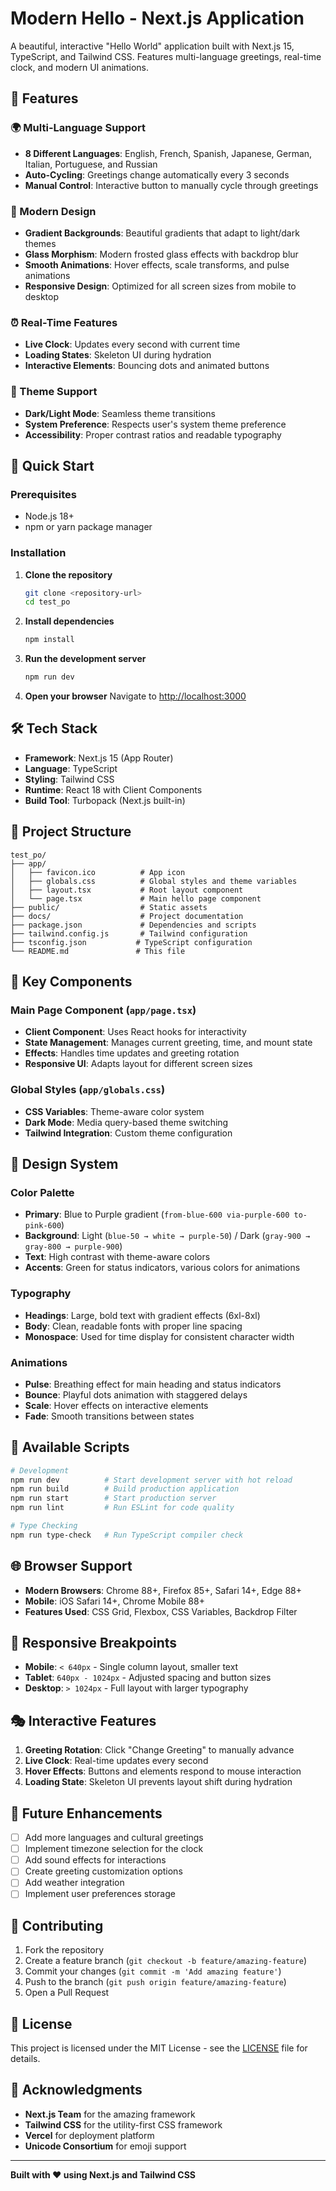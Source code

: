 # Modern Hello - Next.js Application

A beautiful, interactive "Hello World" application built with Next.js 15, TypeScript, and Tailwind CSS. Features multi-language greetings, real-time clock, and modern UI animations.

## 🌟 Features

### 🌍 Multi-Language Support
- **8 Different Languages**: English, French, Spanish, Japanese, German, Italian, Portuguese, and Russian
- **Auto-Cycling**: Greetings change automatically every 3 seconds
- **Manual Control**: Interactive button to manually cycle through greetings

### 🎨 Modern Design
- **Gradient Backgrounds**: Beautiful gradients that adapt to light/dark themes
- **Glass Morphism**: Modern frosted glass effects with backdrop blur
- **Smooth Animations**: Hover effects, scale transforms, and pulse animations
- **Responsive Design**: Optimized for all screen sizes from mobile to desktop

### ⏰ Real-Time Features
- **Live Clock**: Updates every second with current time
- **Loading States**: Skeleton UI during hydration
- **Interactive Elements**: Bouncing dots and animated buttons

### 🌙 Theme Support
- **Dark/Light Mode**: Seamless theme transitions
- **System Preference**: Respects user's system theme preference
- **Accessibility**: Proper contrast ratios and readable typography

## 🚀 Quick Start

### Prerequisites
- Node.js 18+ 
- npm or yarn package manager

### Installation

1. **Clone the repository**
   ```bash
   git clone <repository-url>
   cd test_po
   ```

2. **Install dependencies**
   ```bash
   npm install
   ```

3. **Run the development server**
   ```bash
   npm run dev
   ```

4. **Open your browser**
   Navigate to [http://localhost:3000](http://localhost:3000)

## 🛠️ Tech Stack

- **Framework**: Next.js 15 (App Router)
- **Language**: TypeScript
- **Styling**: Tailwind CSS
- **Runtime**: React 18 with Client Components
- **Build Tool**: Turbopack (Next.js built-in)

## 📁 Project Structure

```
test_po/
├── app/
│   ├── favicon.ico          # App icon
│   ├── globals.css          # Global styles and theme variables
│   ├── layout.tsx           # Root layout component
│   └── page.tsx             # Main hello page component
├── public/                  # Static assets
├── docs/                    # Project documentation
├── package.json             # Dependencies and scripts
├── tailwind.config.js       # Tailwind configuration
├── tsconfig.json           # TypeScript configuration
└── README.md               # This file
```

## 🎯 Key Components

### Main Page Component (`app/page.tsx`)
- **Client Component**: Uses React hooks for interactivity
- **State Management**: Manages current greeting, time, and mount state
- **Effects**: Handles time updates and greeting rotation
- **Responsive UI**: Adapts layout for different screen sizes

### Global Styles (`app/globals.css`)
- **CSS Variables**: Theme-aware color system
- **Dark Mode**: Media query-based theme switching
- **Tailwind Integration**: Custom theme configuration

## 🎨 Design System

### Color Palette
- **Primary**: Blue to Purple gradient (`from-blue-600 via-purple-600 to-pink-600`)
- **Background**: Light (`blue-50 → white → purple-50`) / Dark (`gray-900 → gray-800 → purple-900`)
- **Text**: High contrast with theme-aware colors
- **Accents**: Green for status indicators, various colors for animations

### Typography
- **Headings**: Large, bold text with gradient effects (6xl-8xl)
- **Body**: Clean, readable fonts with proper line spacing
- **Monospace**: Used for time display for consistent character width

### Animations
- **Pulse**: Breathing effect for main heading and status indicators
- **Bounce**: Playful dots animation with staggered delays
- **Scale**: Hover effects on interactive elements
- **Fade**: Smooth transitions between states

## 🔧 Available Scripts

```bash
# Development
npm run dev          # Start development server with hot reload
npm run build        # Build production application
npm run start        # Start production server
npm run lint         # Run ESLint for code quality

# Type Checking
npm run type-check   # Run TypeScript compiler check
```

## 🌐 Browser Support

- **Modern Browsers**: Chrome 88+, Firefox 85+, Safari 14+, Edge 88+
- **Mobile**: iOS Safari 14+, Chrome Mobile 88+
- **Features Used**: CSS Grid, Flexbox, CSS Variables, Backdrop Filter

## 📱 Responsive Breakpoints

- **Mobile**: `< 640px` - Single column layout, smaller text
- **Tablet**: `640px - 1024px` - Adjusted spacing and button sizes  
- **Desktop**: `> 1024px` - Full layout with larger typography

## 🎭 Interactive Features

1. **Greeting Rotation**: Click "Change Greeting" to manually advance
2. **Live Clock**: Real-time updates every second
3. **Hover Effects**: Buttons and elements respond to mouse interaction
4. **Loading State**: Skeleton UI prevents layout shift during hydration

## 🔮 Future Enhancements

- [ ] Add more languages and cultural greetings
- [ ] Implement timezone selection for the clock
- [ ] Add sound effects for interactions
- [ ] Create greeting customization options
- [ ] Add weather integration
- [ ] Implement user preferences storage

## 🤝 Contributing

1. Fork the repository
2. Create a feature branch (`git checkout -b feature/amazing-feature`)
3. Commit your changes (`git commit -m 'Add amazing feature'`)
4. Push to the branch (`git push origin feature/amazing-feature`)
5. Open a Pull Request

## 📄 License

This project is licensed under the MIT License - see the [LICENSE](LICENSE) file for details.

## 🙏 Acknowledgments

- **Next.js Team** for the amazing framework
- **Tailwind CSS** for the utility-first CSS framework
- **Vercel** for deployment platform
- **Unicode Consortium** for emoji support

---

**Built with ❤️ using Next.js and Tailwind CSS**